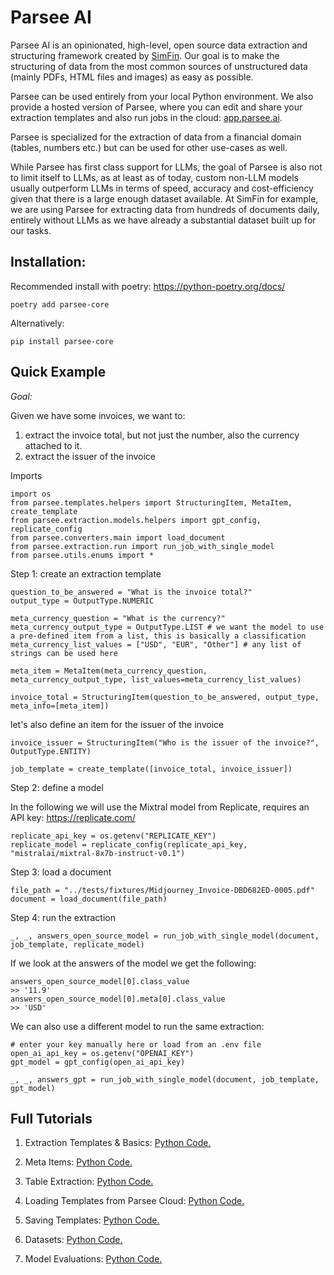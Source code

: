 # Parsee AI

Parsee AI is an opinionated, high-level, open source data extraction and structuring framework created by <a href="https://github.com/SimFin">SimFin</a>. Our goal is to make the structuring of data from the most common sources of unstructured data (mainly PDFs, HTML files and images) as easy as possible.

Parsee can be used entirely from your local Python environment. We also provide a hosted version of Parsee, where you can edit and share your <a>extraction templates</a> and also run jobs in the cloud: <a href="https://app.parsee.ai">app.parsee.ai</a>.

Parsee is specialized for the extraction of data from a financial domain (tables, numbers etc.) but can be used for other use-cases as well.

While Parsee has first class support for LLMs, the goal of Parsee is also not to limit itself to LLMs, as at least as of today, custom non-LLM models usually outperform LLMs in terms of speed, accuracy and cost-efficiency given that there is a large enough dataset available. At SimFin for example, we are using Parsee for extracting data from hundreds of documents daily, entirely without LLMs as we have already a substantial dataset built up for our tasks.

## Installation:

Recommended install with poetry: https://python-poetry.org/docs/

    poetry add parsee-core

Alternatively:

    pip install parsee-core

## Quick Example

*Goal:*

Given we have some invoices, we want to:
1) extract the invoice total, but not just the number, also the currency attached to it.
2) extract the issuer of the invoice

Imports

    import os
    from parsee.templates.helpers import StructuringItem, MetaItem, create_template
    from parsee.extraction.models.helpers import gpt_config, replicate_config
    from parsee.converters.main import load_document
    from parsee.extraction.run import run_job_with_single_model
    from parsee.utils.enums import *
    
Step 1: create an extraction template
    
    question_to_be_answered = "What is the invoice total?"
    output_type = OutputType.NUMERIC
    
    meta_currency_question = "What is the currency?"
    meta_currency_output_type = OutputType.LIST # we want the model to use a pre-defined item from a list, this is basically a classification
    meta_currency_list_values = ["USD", "EUR", "Other"] # any list of strings can be used here
    
    meta_item = MetaItem(meta_currency_question, meta_currency_output_type, list_values=meta_currency_list_values)
    
    invoice_total = StructuringItem(question_to_be_answered, output_type, meta_info=[meta_item])
    
let's also define an item for the issuer of the invoice

    invoice_issuer = StructuringItem("Who is the issuer of the invoice?", OutputType.ENTITY)
    
    job_template = create_template([invoice_total, invoice_issuer])
    
Step 2: define a model

In the following we will use the Mixtral model from Replicate, requires an API key: https://replicate.com/
    
    replicate_api_key = os.getenv("REPLICATE_KEY")
    replicate_model = replicate_config(replicate_api_key, "mistralai/mixtral-8x7b-instruct-v0.1")
    
Step 3: load a document

    file_path = "../tests/fixtures/Midjourney_Invoice-DBD682ED-0005.pdf"
    document = load_document(file_path)
    
Step 4: run the extraction

    _, _, answers_open_source_model = run_job_with_single_model(document, job_template, replicate_model)

If we look at the answers of the model we get the following:

    answers_open_source_model[0].class_value
    >> '11.9'
    answers_open_source_model[0].meta[0].class_value
    >> 'USD'

We can also use a different model to run the same extraction:
    
    # enter your key manually here or load from an .env file
    open_ai_api_key = os.getenv("OPENAI_KEY")
    gpt_model = gpt_config(open_ai_api_key)
    
    _, _, answers_gpt = run_job_with_single_model(document, job_template, gpt_model)


## Full Tutorials

1) Extraction Templates & Basics: <a href="https://github.com/parsee-ai/parsee-core/blob/master/tutorials/1_basic_example_meta.py">Python Code.</a>

2) Meta Items: <a href="https://github.com/parsee-ai/parsee-core/blob/master/tutorials/0_basic_example.py">Python Code.</a>

3) Table Extraction: <a href="https://github.com/parsee-ai/parsee-core/blob/master/tutorials/2_table_extraction.py">Python Code.</a>

4) Loading Templates from Parsee Cloud: <a href="https://github.com/parsee-ai/parsee-core/blob/master/tutorials/3_loading_templates.py">Python Code.</a>

5) Saving Templates: <a href="https://github.com/parsee-ai/parsee-core/blob/master/tutorials/4_saving_templates.py">Python Code.</a>

6) Datasets: <a href="https://github.com/parsee-ai/parsee-core/blob/master/tutorials/5_datasets.py">Python Code.</a>

7) Model Evaluations: <a href="https://github.com/parsee-ai/parsee-core/blob/master/tutorials/6_model_evaluations.py">Python Code.</a>